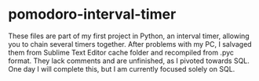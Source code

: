 # pomodoro-interval-timer

These files are part of my first project in Python, an interval timer, allowing you to chain several timers together. After problems with my PC, I salvaged them from Sublime Text Editor cache folder and recompiled from .pyc format. They lack comments and are unfinished, as I pivoted towards SQL. One day I will complete this, but I am currently focused solely on SQL.
